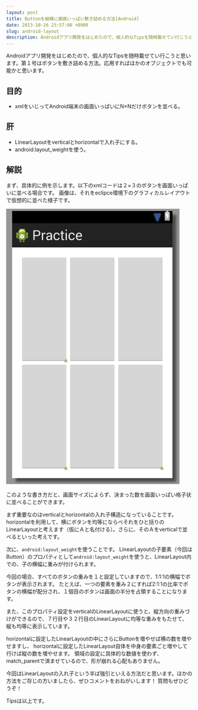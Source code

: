 ```yaml
---
layout: post
title: Buttonを縦横に画面いっぱい敷き詰める方法[Android]
date: 2013-10-26 23:57:00 +0900
slug: android-layout
description: Androidアプリ開発をはじめたので、個人的なTipsを随時載せてい行こうと思います。第１号はボタンを敷き詰める方法。応用すればほかのオブジェクトでも可能かと思います。
---
```

Androidアプリ開発をはじめたので、個人的なTipsを随時載せてい行こうと思います。第１号はボタンを敷き詰める方法。応用すればほかのオブジェクトでも可能かと思います。

## 目的

* xmlをいじってAndroid端末の画面いっぱいにN×Nだけボタンを並べる。

## 肝

* LinearLayoutをverticalとhorizontalで入れ子にする。
* android:layout_weightを使う。


## 解説

まず、具体的に例を示します。以下のxmlコードは２×３のボタンを画面いっぱいに並べる場合です。
画像は、それをeclipce環境下のグラフィカルレイアウトで仮想的に並べた様子です。

<script src="https://gist.github.com/ysakasin/cefade2e7936fedcf8fb.js"></script>

![Android_Button_Sample](/image/Android_Button_Sample.png)

このような書き方だと、画面サイズによらず、決まった数を画面いっぱい格子状に並べることができます。


まず重要なのはverticalとhorizontalの入れ子構造になっていることです。
horizontalを利用して、横にボタンを均等にならべそれをひと括りのLinearLayoutと考えます（仮にＡと名付ける）。さらに、そのＡをverticalで並べるといった考えです。


次に、`android:layout_weight`を使うことです。
LinearLayoutの子要素（今回はButton）のプロパティとして`android:layout_weight`を使うと、LinearLayout内での、子の横幅に重みが付けられます。

今回の場合、すべてのボタンの重みを１と設定していますので、1:1:1の横幅でボタンが表示されます。
たとえば、一つの要素を重み２にすれば2:1:1の比率でボタンの横幅が配分され、１個目のボタンは画面の半分を占領することになります。

また、このプロパティ設定をverticalのLinearLayoutに使うと、縦方向の重みづけができるので、７行目や３２行目のLinearLayoutに均等な重みをもたせて、縦も均等に表示しています。


horizontalに設定したLinearLayoutの中にさらにButtonを増やせば横の数を増やせますし、
horizontalに設定したLinearLayout自体を中身の要素ごと増やして行けば縦の数を増やせます。
領域の設定に具体的な数値を使わず、match_parentで済ませているので、形が崩れる心配もありません。

今回はLinearLayoutの入れ子という半ば強引といえる方法だと思います。ほかの方法をご存じの方いましたら、ぜひコメントをおねがいします！ 質問もぜひどうぞ！

Tipsは以上です。
